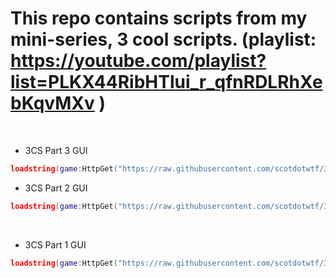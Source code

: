 # This repo contains scripts from my mini-series, 3 cool scripts. (playlist: https://youtube.com/playlist?list=PLKX44RibHTlui_r_qfnRDLRhXebKqvMXv )
<br/>

- 3CS Part 3 GUI <br/>
```lua
loadstring(game:HttpGet("https://raw.githubusercontent.com/scotdotwtf/3-cool-scripts-repo/main/(3sc)%20part%203/GUI.lua"))()
```

- 3CS Part 2 GUI <br/>
```lua
loadstring(game:HttpGet("https://raw.githubusercontent.com/scotdotwtf/3-cool-scripts-repo/main/(3cs)%20part%202/GUI.lua"))()
```
<br/>

- 3CS Part 1 GUI <br/>
```lua
loadstring(game:HttpGet("https://raw.githubusercontent.com/scotdotwtf/3-cool-scripts-repo/main/(3cs)%20part%201/GUI.lua"))()
```
<br/>
